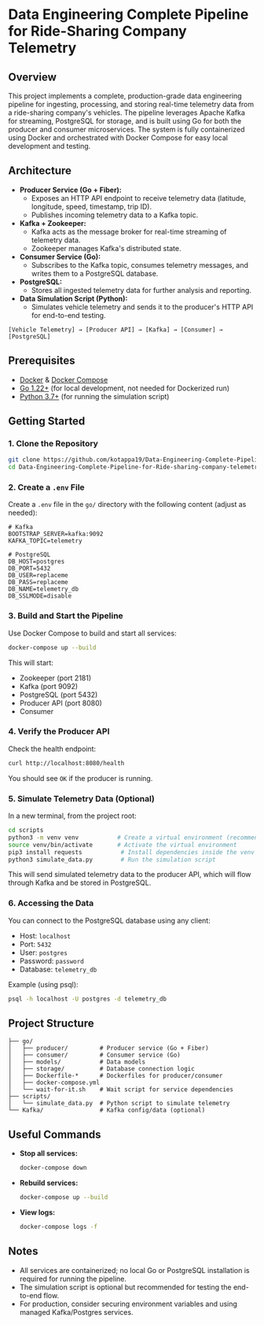 # Data Engineering Complete Pipeline for Ride-Sharing Company Telemetry

## Overview

This project implements a complete, production-grade data engineering pipeline for ingesting, processing, and storing real-time telemetry data from a ride-sharing company's vehicles. The pipeline leverages Apache Kafka for streaming, PostgreSQL for storage, and is built using Go for both the producer and consumer microservices. The system is fully containerized using Docker and orchestrated with Docker Compose for easy local development and testing.

## Architecture

- **Producer Service (Go + Fiber):**
  - Exposes an HTTP API endpoint to receive telemetry data (latitude, longitude, speed, timestamp, trip ID).
  - Publishes incoming telemetry data to a Kafka topic.
- **Kafka + Zookeeper:**
  - Kafka acts as the message broker for real-time streaming of telemetry data.
  - Zookeeper manages Kafka's distributed state.
- **Consumer Service (Go):**
  - Subscribes to the Kafka topic, consumes telemetry messages, and writes them to a PostgreSQL database.
- **PostgreSQL:**
  - Stores all ingested telemetry data for further analysis and reporting.
- **Data Simulation Script (Python):**
  - Simulates vehicle telemetry and sends it to the producer's HTTP API for end-to-end testing.

```
[Vehicle Telemetry] → [Producer API] → [Kafka] → [Consumer] → [PostgreSQL]
```

## Prerequisites

- [Docker](https://www.docker.com/get-started) & [Docker Compose](https://docs.docker.com/compose/)
- [Go 1.22+](https://golang.org/dl/) (for local development, not needed for Dockerized run)
- [Python 3.7+](https://www.python.org/downloads/) (for running the simulation script)

## Getting Started

### 1. Clone the Repository

```bash
git clone https://github.com/kotappa19/Data-Engineering-Complete-Pipeline-for-Ride-sharing-company-telemetry.git
cd Data-Engineering-Complete-Pipeline-for-Ride-sharing-company-telemetry/go
```

### 2. Create a `.env` File

Create a `.env` file in the `go/` directory with the following content (adjust as needed):

```
# Kafka
BOOTSTRAP_SERVER=kafka:9092
KAFKA_TOPIC=telemetry

# PostgreSQL
DB_HOST=postgres
DB_PORT=5432
DB_USER=replaceme
DB_PASS=replaceme
DB_NAME=telemetry_db
DB_SSLMODE=disable
```

### 3. Build and Start the Pipeline

Use Docker Compose to build and start all services:

```bash
docker-compose up --build
```

This will start:
- Zookeeper (port 2181)
- Kafka (port 9092)
- PostgreSQL (port 5432)
- Producer API (port 8080)
- Consumer

### 4. Verify the Producer API

Check the health endpoint:

```bash
curl http://localhost:8080/health
```
You should see `OK` if the producer is running.

### 5. Simulate Telemetry Data (Optional)

In a new terminal, from the project root:

```bash
cd scripts
python3 -m venv venv           # Create a virtual environment (recommended)
source venv/bin/activate       # Activate the virtual environment
pip3 install requests           # Install dependencies inside the venv
python3 simulate_data.py        # Run the simulation script
```

This will send simulated telemetry data to the producer API, which will flow through Kafka and be stored in PostgreSQL.

### 6. Accessing the Data

You can connect to the PostgreSQL database using any client:
- Host: `localhost`
- Port: `5432`
- User: `postgres`
- Password: `password`
- Database: `telemetry_db`

Example (using psql):
```bash
psql -h localhost -U postgres -d telemetry_db
```

## Project Structure

```
├── go/
│   ├── producer/         # Producer service (Go + Fiber)
│   ├── consumer/         # Consumer service (Go)
│   ├── models/           # Data models
│   ├── storage/          # Database connection logic
│   ├── Dockerfile-*      # Dockerfiles for producer/consumer
│   ├── docker-compose.yml
│   └── wait-for-it.sh    # Wait script for service dependencies
├── scripts/
│   └── simulate_data.py  # Python script to simulate telemetry
└── Kafka/                # Kafka config/data (optional)
```

## Useful Commands

- **Stop all services:**
  ```bash
  docker-compose down
  ```
- **Rebuild services:**
  ```bash
  docker-compose up --build
  ```
- **View logs:**
  ```bash
  docker-compose logs -f
  ```

## Notes
- All services are containerized; no local Go or PostgreSQL installation is required for running the pipeline.
- The simulation script is optional but recommended for testing the end-to-end flow.
- For production, consider securing environment variables and using managed Kafka/Postgres services.
